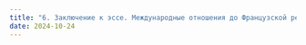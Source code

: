 ```yaml
---
title: "6. Заключение к эссе. Международные отношения до Французской революции (1789): исторические контексты"
date: 2024-10-24
---
```

